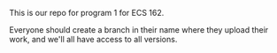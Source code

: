 This is our repo for program 1 for ECS 162.

Everyone should create a branch in their name where they upload their work, and we'll all have access to all versions.
